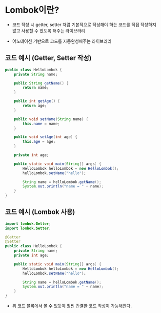 #  Lombok이란?
* 코드 작성 시 getter, setter 처럼 기본적으로 작성해야 하는 코드를 직접 작성하지 않고 사용할 수 있도록 해주는 라이브러리  

* 어노테이션 기반으로 코드를 자동완성해주는 라이브러리    
## 코드 예시 (Getter, Setter 작성)

```Java
public class HelloLombok {
    private String name;

    public String getName() {
        return name;
    }

    public int getAge() {
        return age;
    }

    public void setName(String name) {
        this.name = name;
    }

    public void setAge(int age) {
        this.age = age;
    }

    private int age;

    public static void main(String[] args) {
        HelloLombok helloLombok = new HelloLombok();
        helloLombok.setName("hello");

        String name = helloLombok.getName();
        System.out.println("name = " + name);
    }
}
```

## 코드 예시 (Lombok 사용)
```Java
import lombok.Getter;
import lombok.Setter;

@Getter
@Setter
public class HelloLombok {
    private String name;
    private int age;

    public static void main(String[] args) {
        HelloLombok helloLombok = new HelloLombok();
        helloLombok.setName("hello");

        String name = helloLombok.getName();
        System.out.println("name = " + name);
    }
}
```
* 위 코드 블록에서 볼 수 있듯이 훨씬 간결한 코드 작성이 가능해진다.